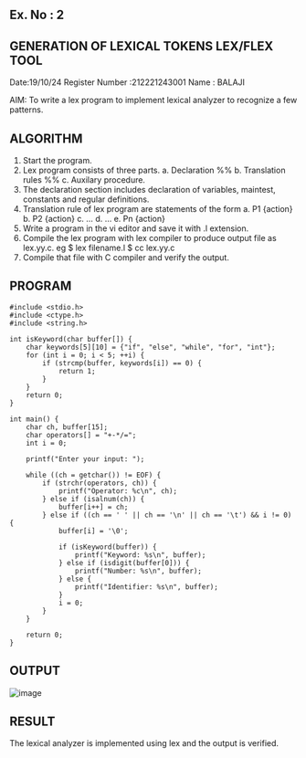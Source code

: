 ## Ex. No : 2
## GENERATION OF LEXICAL TOKENS LEX/FLEX TOOL
Date:19/10/24
Register Number :212221243001
Name : BALAJI

AIM:
To write a lex program to implement lexical analyzer to recognize a few patterns.

## ALGORITHM
1) Start the program.
2) Lex program consists of three parts. a. Declaration %% b. Translation rules %% c. Auxilary procedure.
3) The declaration section includes declaration of variables, maintest, constants and regular definitions.
4) Translation rule of lex program are statements of the form a. P1 {action} b. P2 {action} c. … d. … e. Pn {action}
5) Write a program in the vi editor and save it with .l extension.
6) Compile the lex program with lex compiler to produce output file as lex.yy.c. eg $ lex filename.l $ cc lex.yy.c
7) Compile that file with C compiler and verify the output.
## PROGRAM
```
#include <stdio.h>
#include <ctype.h>
#include <string.h>

int isKeyword(char buffer[]) {
    char keywords[5][10] = {"if", "else", "while", "for", "int"};
    for (int i = 0; i < 5; ++i) {
        if (strcmp(buffer, keywords[i]) == 0) {
            return 1;
        }
    }
    return 0;
}

int main() {
    char ch, buffer[15];
    char operators[] = "+-*/=";
    int i = 0;

    printf("Enter your input: ");
    
    while ((ch = getchar()) != EOF) {
        if (strchr(operators, ch)) {
            printf("Operator: %c\n", ch);
        } else if (isalnum(ch)) {
            buffer[i++] = ch;
        } else if ((ch == ' ' || ch == '\n' || ch == '\t') && i != 0) {
            buffer[i] = '\0';

            if (isKeyword(buffer)) {
                printf("Keyword: %s\n", buffer);
            } else if (isdigit(buffer[0])) {
                printf("Number: %s\n", buffer);
            } else {
                printf("Identifier: %s\n", buffer);
            }
            i = 0;
        }
    }

    return 0;
}
```
## OUTPUT

![image](https://github.com/user-attachments/assets/3cd53c87-9d63-452b-848e-f879222b3e59)

## RESULT
The lexical analyzer is implemented using lex and the output is verified.
